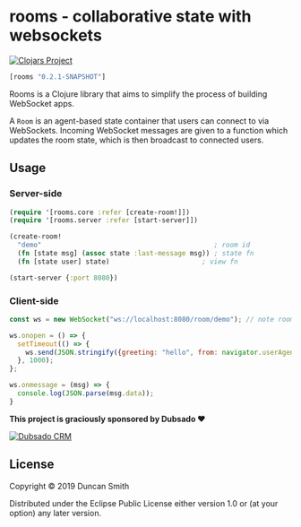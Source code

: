 # rooms - collaborative state with websockets

[![Clojars Project](https://img.shields.io/clojars/v/rooms.svg)](https://clojars.org/rooms)

```clj
[rooms "0.2.1-SNAPSHOT"]
```

Rooms is a Clojure library that aims to simplify the process of building WebSocket apps.

A `Room` is an agent-based state container that users can connect to via WebSockets. Incoming WebSocket messages are given to a function which updates the room state, which is then broadcast to connected users.

## Usage

### Server-side
```clj
(require '[rooms.core :refer [create-room!]])
(require '[rooms.server :refer [start-server]])

(create-room!
  "demo"                                           ; room id
  (fn [state msg] (assoc state :last-message msg)) ; state fn
  (fn [state user] state)                       ; view fn

(start-server {:port 8080})
```

### Client-side
```js
const ws = new WebSocket("ws://localhost:8080/room/demo"); // note room id

ws.onopen = () => {
  setTimeout(() => {
    ws.send(JSON.stringify({greeting: "hello", from: navigator.userAgent}));
  }, 1000);
};

ws.onmessage = (msg) => {
  console.log(JSON.parse(msg.data));
}
```

**This project is graciously sponsored by Dubsado ❤️**

[![Dubsado CRM](https://global-uploads.webflow.com/5bd3a12688389fdba3a24e77/5bd3a12688389f0bc7a24ea8_dubsado-logo.png)](https://dubsado.com)

## License

Copyright © 2019 Duncan Smith

Distributed under the Eclipse Public License either version 1.0 or (at
your option) any later version.
